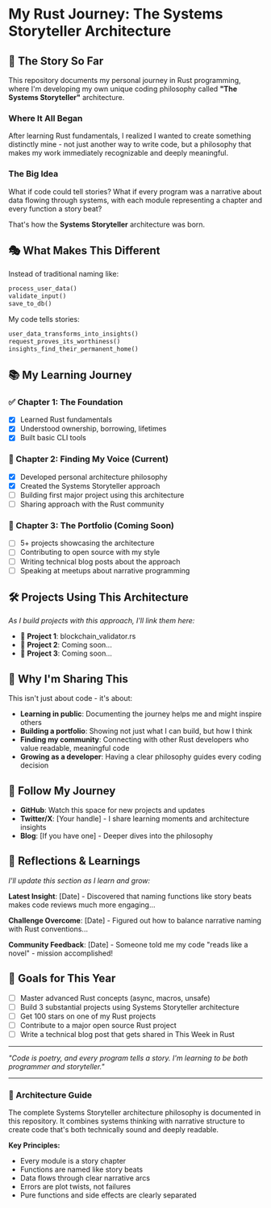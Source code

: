 # My Rust Journey: The Systems Storyteller Architecture

## 🚀 The Story So Far

This repository documents my personal journey in Rust programming, where I'm developing my own unique coding philosophy called **"The Systems Storyteller"** architecture.

### Where It All Began
After learning Rust fundamentals, I realized I wanted to create something distinctly mine - not just another way to write code, but a philosophy that makes my work immediately recognizable and deeply meaningful.

### The Big Idea
What if code could tell stories? What if every program was a narrative about data flowing through systems, with each module representing a chapter and every function a story beat?

That's how the **Systems Storyteller** architecture was born.

## 🎭 What Makes This Different

Instead of traditional naming like:
```rust
process_user_data()
validate_input() 
save_to_db()
```

My code tells stories:
```rust
user_data_transforms_into_insights()
request_proves_its_worthiness()
insights_find_their_permanent_home()
```

## 📚 My Learning Journey

### ✅ Chapter 1: The Foundation
- [x] Learned Rust fundamentals
- [x] Understood ownership, borrowing, lifetimes
- [x] Built basic CLI tools

### 🚧 Chapter 2: Finding My Voice (Current)
- [x] Developed personal architecture philosophy
- [x] Created the Systems Storyteller approach
- [ ] Building first major project using this architecture
- [ ] Sharing approach with the Rust community

### 🔮 Chapter 3: The Portfolio (Coming Soon)
- [ ] 5+ projects showcasing the architecture
- [ ] Contributing to open source with my style
- [ ] Writing technical blog posts about the approach
- [ ] Speaking at meetups about narrative programming

## 🛠️ Projects Using This Architecture

*As I build projects with this approach, I'll link them here:*

- 🚧 **Project 1**: blockchain_validator.rs
- 🚧 **Project 2**: Coming soon...
- 🚧 **Project 3**: Coming soon...

## 🌱 Why I'm Sharing This

This isn't just about code - it's about:
- **Learning in public**: Documenting the journey helps me and might inspire others
- **Building a portfolio**: Showing not just what I can build, but how I think
- **Finding my community**: Connecting with other Rust developers who value readable, meaningful code
- **Growing as a developer**: Having a clear philosophy guides every coding decision

## 🤝 Follow My Journey

- **GitHub**: Watch this space for new projects and updates
- **Twitter/X**: [Your handle] - I share learning moments and architecture insights
- **Blog**: [If you have one] - Deeper dives into the philosophy

## 💭 Reflections & Learnings

*I'll update this section as I learn and grow:*

**Latest Insight**: [Date] - Discovered that naming functions like story beats makes code reviews much more engaging...

**Challenge Overcome**: [Date] - Figured out how to balance narrative naming with Rust conventions...

**Community Feedback**: [Date] - Someone told me my code "reads like a novel" - mission accomplished!

## 🎯 Goals for This Year

- [ ] Master advanced Rust concepts (async, macros, unsafe)
- [ ] Build 3 substantial projects using Systems Storyteller architecture
- [ ] Get 100 stars on one of my Rust projects
- [ ] Contribute to a major open source Rust project
- [ ] Write a technical blog post that gets shared in This Week in Rust

---

*"Code is poetry, and every program tells a story. I'm learning to be both programmer and storyteller."*

---

### 📖 Architecture Guide

The complete Systems Storyteller architecture philosophy is documented in this repository. It combines systems thinking with narrative structure to create code that's both technically sound and deeply readable.

**Key Principles:**
- Every module is a story chapter
- Functions are named like story beats
- Data flows through clear narrative arcs
- Errors are plot twists, not failures
- Pure functions and side effects are clearly separated

